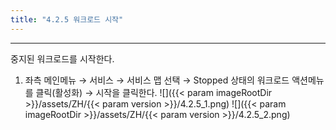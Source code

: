```yaml
---
title: "4.2.5 워크로드 시작"
---
```


---
중지된 워크로드를 시작한다.

1. 좌측 메인메뉴 → 서비스 → 서비스 맵 선택 → Stopped 상태의 워크로드 액션메뉴를 클릭\(활성화\) → 시작을 클릭한다.
![]({{< param imageRootDir >}}/assets/ZH/{{< param version >}}/4.2.5_1.png)
![]({{< param imageRootDir >}}/assets/ZH/{{< param version >}}/4.2.5_2.png)
